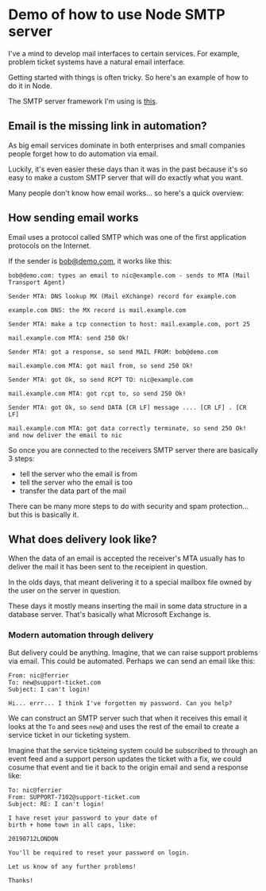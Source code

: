 # Demo of how to use Node SMTP server

I've a mind to develop mail interfaces to certain services. For
example, problem ticket systems have a natural email interface.

Getting started with things is often tricky. So here's an example of
how to do it in Node.

The SMTP server framework I'm using is [this](https://nodemailer.com/extras/smtp-server/).


## Email is the missing link in automation?

As big email services dominate in both enterprises and small companies
people forget how to do automation via email.

Luckily, it's even easier these days than it was in the past because
it's so easy to make a custom SMTP server that will do exactly what
you want.

Many people don't know how email works... so here's a quick overview:


## How sending email works

Email uses a protocol called SMTP which was one of the first
application protocols on the Internet.

If the sender is bob@demo.com, it works like this:

```
bob@demo.com: types an email to nic@example.com - sends to MTA (Mail Transport Agent)

Sender MTA: DNS lookup MX (Mail eXchange) record for example.com

example.com DNS: the MX record is mail.example.com

Sender MTA: make a tcp connection to host: mail.example.com, port 25

mail.example.com MTA: send 250 Ok!

Sender MTA: got a response, so send MAIL FROM: bob@demo.com

mail.example.com MTA: got mail from, so send 250 Ok!

Sender MTA: got Ok, so send RCPT TO: nic@example.com

mail.example.com MTA: got rcpt to, so send 250 Ok!

Sender MTA: got Ok, so send DATA [CR LF] message .... [CR LF] . [CR LF]

mail.example.com MTA: got data correctly terminate, so send 250 Ok! and now deliver the email to nic
```

So once you are connected to the receivers SMTP server there are
basically 3 steps:

* tell the server who the email is from
* tell the server who the email is too
* transfer the data part of the mail

There can be many more steps to do with security and spam
protection... but this is basically it.


## What does delivery look like?

When the data of an email is accepted the receiver's MTA usually has
to deliver the mail it has been sent to the receipient in question.

In the olds days, that meant delivering it to a special mailbox file
owned by the user on the server in question.

These days it mostly means inserting the mail in some data structure
in a database server. That's basically what Microsoft Exchange is.


### Modern automation through delivery

But delivery could be anything. Imagine, that we can raise support
problems via email. This could be automated. Perhaps we can send an
email like this:

```
From: nic@ferrier
To: new@support-ticket.com
Subject: I can't login!

Hi... errr... I think I've forgotten my password. Can you help?
```

We can construct an SMTP server such that when it receives this email
it looks at the `To` and sees `new@` and uses the rest of the email to
create a service ticket in our ticketing system.

Imagine that the service tickteing system could be subscribed to
through an event feed and a support person updates the ticket with a
fix, we could cosume that event and tie it back to the origin email
and send a response like:

```
To: nic@ferrier
From: SUPPORT-7102@support-ticket.com
Subject: RE: I can't login!

I have reset your password to your date of 
birth + home town in all caps, like:

20190712LONDON

You'll be required to reset your password on login.

Let us know of any further problems!

Thanks!
```


